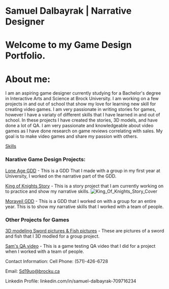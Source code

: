 # Samuel Dalbayrak | Narrative Designer

 # Welcome to my Game Design Portfolio.
 

# About me:
 
I am an aspiring game designer currently studying for a Bachelor's degree in Interactive Arts and Science at Brock University. I am working on a few projects in and out of school that show my love for learning new skill for creating video games. I am very passionate in writing stories for games, however I have a variaty of different skills that I have learned in and out of school. In these projects I have created the stories, 3D models, and have done a lot of QA. I am very passionate and knowledgeable about video games as I have done research on game reviews correlating with sales. My goal is to make video games and share my passion with others.

<a href = "https://github.com/Samuelbly/Portfolio/wiki/Skills"> Skills</a>

### Narative Game Design Projects:

<a href = "Copy of IASC 1P05 Game Proposal document.pdf"> Lone Age GDD</a> - This is a GDD That I made with a group in my first year at University, I worked on the narrative part of the GDD. 

 <a href = "https://github.com/Samuelbly/Portfolio/wiki/Story-projects-I-am-working-on"> King of Knights Story</a> - This is a story project that I am currently working on to practice and show my narrative skills.
![King_Of_Knights_Story_Cover](https://github.com/user-attachments/assets/06ccff88-0f2c-4a23-9303-13d66c50a75c)

<a href = "GDD.V2.pdf"> Moraveil GDD</a> - This is a GDD that I worked on with a group for an entire year. This is to show my narrative skills that I worked with a team of people.

### Other Projects for Games
 
 <a href = "https://github.com/Samuelbly/Portfolio/wiki/3D-Modeling">3D modeling Sword pictures & Fish pictures</a> - These are pictures of a sword and fish that I 3D modled for a group project.
 
<a href = "https://drive.google.com/file/d/1dVIGj6lK_zRbg0WK1ATY2lbvjfzbO39Z/view?usp=sharing"> Sam's QA video</a> - This is a game testing QA video that I did for a project when I worked with a team of people. 

 Contact Information:
Cell Phone: (571)-426-6728

Email: Sd19uo@brocku.ca

Linkedin Profile: linkedin.com/in/samuel-dalbayrak-709716234
